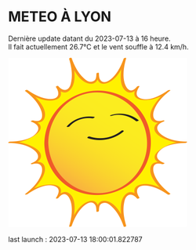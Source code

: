 # METEO À LYON

Dernière update datant du 2023-07-13 à 16 heure.  
Il fait actuellement 26.7°C et le vent souffle à 12.4 km/h.      

![](./.github/sun.png)

last launch : 2023-07-13 18:00:01.822787
